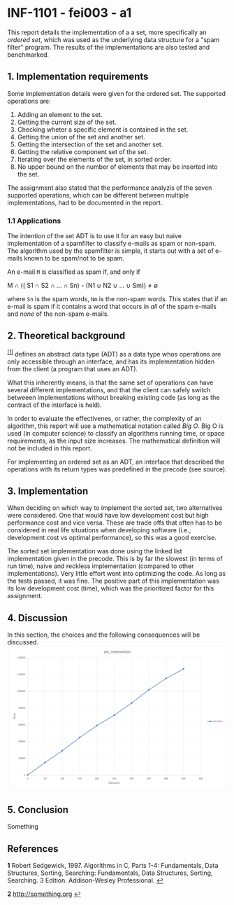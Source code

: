 # INF-1101 - fei003 - a1
This report details the implementation of a a set, more specifically an *ordered set*, which was used as the underlying data structure for a "spam filter" program. The results of the implementations are also tested and benchmarked.

## 1. Implementation requirements
Some implementation details were given for the ordered set. The supported operations are:
1. Adding an element to the set.
2. Getting the current size of the set.
3. Checking wheter a specific element is contained in the set.
4. Getting the union of the set and another set.
5. Getting the intersection of the set and another set.
6. Getting the relative component set of the set.
7. Iterating over the elements of the set, in sorted order.
8. No upper bound on the number of elements that may be inserted into the set.

The assignment also stated that the performance analyzis of the seven supported operations, which can be different between multiple implementations, had to be documented in the report.

### 1.1 Applications
The intention of the set ADT is to use it for an easy but naive implementation of a spamfilter to classify e-mails as spam or non-spam. The algorithm used by the spamfilter is simple, it starts out with a set of e-mails known to be spam/not to be spam.

An e-mail `M` is classified as spam if, and only if

M &#8745; (( S1 &#8745; S2 &#8745; ... &#8745; Sn) - (N1 &#8746; N2 &#8746; ... &#8746; Sm)) &#8800; &#8709;

where `Sn` is the spam words, `Nm` is the non-spam words. This states that if an e-mail is spam if it contains a word that occurs in *all* of the spam e-mails and *none* of the non-spam e-mails.

## 2. Theoretical background
<sup id="a1">[[1]](#f1)</sup> defines an abstract data type (ADT) as a data type whos operations are only accessible through an interface, and has its implementation hidden from the client (a program that uses an ADT). 

What this inherently means, is that the same set of operations can have several different implementations, and that the client can safely switch betweeen implementations without breaking existing code (as long as the contract of the interface is held).

In order to evaluate the effectivenes, or rather, the complexity of an algorithm, this report will use a mathematical notation called *Big O*. Big O is used  (in computer science) to classify an algorithms running time, or space requirements, as the input size increases. The mathematical definition will not be included in this report.

For implementing an ordered set as an ADT, an interface that described the operations with its return types was predefined in the precode (see source).


## 3. Implementation
When deciding on which way to implement the sorted set, two alternatives were considered. One that would have low development cost but high performance cost and vice versa. These are trade offs that often has to be considered in real life situations when developing software (i.e., development cost vs optimal performance), so this was a good exercise.

The sorted set implementation was done using the linked list implementation given in the precode. This is by far the slowest (in terms of run time), naive and reckless implementation (compared to other implementations). Very little effort went into optimizing the code. As long as the tests passed, it was fine. The positive part of this implementation was its low development cost (time), which was the prioritized factor for this assignment.



## 4. Discussion
In this section, the choices and the following consequences will be discussed. 
![Something](./assets/intersection.png)

## 5. Conclusion
Something

## References
<b id="f1">1</b> Robert Sedgewick, 1997. Algorithms in C, Parts 1-4: Fundamentals, Data Structures,
Sorting, Searching: Fundamentals, Data Structures, Sorting, Searching. 3 Edition.
Addison-Wesley Professional.  [↩](#a1)

<b id="f1">2</b> http://something.org [↩](#a2)